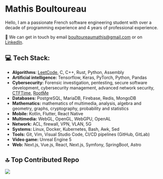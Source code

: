 # Mathis Boultoureau

Hello, I am a passionate French software engineering student with over a decade of programming experience and 4 years of professional experience.

💬 We can get in touch by email [boultoureaumathis@gmail.com](mailto:boultoureaumathis@gmail.com) or on [LinkedIn](https://linkedin.com/in/mboultoureau).

## 💻 Tech Stack:
- **Algorithms**: [LeetCode](https://leetcode.com/mboultoureau/), C, C++, Rust, Python, Assembly
- **Artificial intelligence:** Tensorflow, Keras, PyTorch, Python, Pandas
- **Cybersecurity:** Forensic investigation, pentesting, secure software development, cybersecurity management, advanced network security, [CTFTime](https://ctftime.org/user/81131), [RootMe](https://www.root-me.org/mboultoureau-275653)
- **Databases:** PostgreSQL, MariaDB, Firebase, Redis, MongoDB
- **Mathematics:** mathematics of multimedia, analysis, algebra and geometry, graphs, cryptography, probability and statistics
- **Mobile:** Kotlin, Flutter, React Native
- **Multimedia:** WebGL, OpenGL, WebGPU, OpenAL
- **Network:** ACL, firewall, VPN, VLAN, 5G
- **Systems:** Linux,  Docker, Kubernetes, Bash, Awk, Sed
- **Tools:** Git, Vim, Visual Studio Code, CI/CD pipelines (GitHub, GitLab)
- **Video game:** Unreal Engine 5
- **Web:** Next.js, Vue.js, React, Next.js, Symfony, SpringBoot, Astro

## 🔝 Top Contributed Repo
![](https://github-contributor-stats.vercel.app/api?username=mboultoureau&limit=5&theme=dark&combine_all_yearly_contributions=true)
